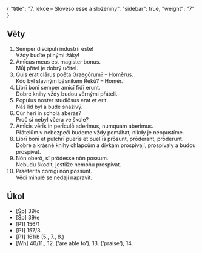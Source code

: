 {
    "title": "7. lekce – Sloveso esse a složeniny",
    "sidebar": true,
    "weight": "7"
}

## Věty

1. Semper discipulī industriī este!  
   Vždy buďte pilnými žáky!
2. Amīcus meus est magister bonus.  
   Můj přítel je dobrý učitel.  
3. Quis erat clārus poēta Graecōrum? – Homērus.  
   Kdo byl slavným básníkem Řeků? – Homér. 
4. Librī bonī semper amīcī fīdī erunt.  
   Dobré knihy vždy budou věrnými přáteli. 
5. Populus noster studiōsus erat et erit.  
   Náš lid byl a bude snaživý. 
6. Cūr heri in scholā aberās?  
   Proč si nebyl včera ve škole?
7. Amīcīs vērīs in perīculō aderimus, numquam aberimus.  
   Přátelům v nebezpečí budeme vždy pomáhat, nikdy je neopustíme.
8. Librī bonī et pulchrī puerīs et puellīs prōsunt, prōderant, prōderunt.   
   Dobré a krásné knihy chlapcům a dívkám prospívají, prospívaly a budou prospívat. 
9. Nōn oberō, sī prōdesse nōn possum.   
   Nebudu škodit, jestliže nemohu prospívat.
10. Praeterita corrigī nōn possunt.  
    Věci minulé se nedají napravit. 

  

## Úkol

- [Šp] 39/c
- [Šp] 39/e
- [P1] 156/1
- [P1] 157/3
- [P1] 161/b (5., 7., 8.)
- [Wh] 40/11., 12. ('are able to'), 13. ('praise'), 14.



